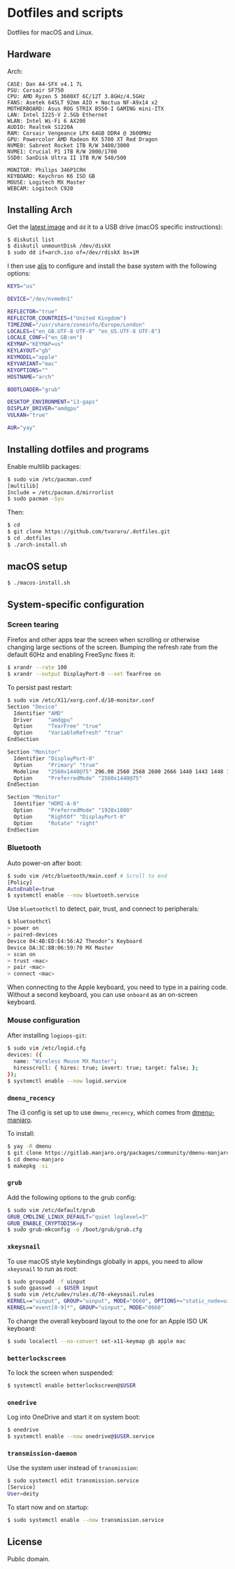 # Dotfiles and scripts

Dotfiles for macOS and Linux.

## Hardware

Arch:

```
CASE: Dan A4-SFX v4.1 7L
PSU: Corsair SF750
CPU: AMD Ryzen 5 3600XT 6C/12T 3.8GHz/4.5GHz
FANS: Asetek 645LT 92mm AIO + Noctua NF-A9x14 x2
MOTHERBOARD: Asus ROG STRIX B550-I GAMING mini-ITX
LAN: Intel I225-V 2.5Gb Ethernet
WLAN: Intel Wi-Fi 6 AX200
AUDIO: Realtek S1220A
RAM: Corsair Vengeance LPX 64GB DDR4 @ 3600MHz
GPU: Powercolor AMD Radeon RX 5700 XT Red Dragon
NVME0: Sabrent Rocket 1TB R/W 3400/3000
NVME1: Crucial P1 1TB R/W 2000/1700
SSD0: SanDisk Ultra II 1TB R/W 540/500

MONITOR: Philips 346P1CRH
KEYBOARD: Keychron K6 ISO GB
MOUSE: Logitech MX Master
WEBCAM: Logitech C920
```

## Installing Arch

Get the [latest image](https://www.archlinux.org/download/) and `dd` it to a USB drive (macOS specific instructions):

```bash
$ diskutil list
$ diskutil unmountDisk /dev/diskX
$ sudo dd if=arch.iso of=/dev/rdiskX bs=1M
```

I then use [alis](https://github.com/picodotdev/alis) to configure and install the base system with the following options:

```bash
KEYS="us"

DEVICE="/dev/nvme0n1"

REFLECTOR="true"
REFLECTOR_COUNTRIES=("United Kingdom")
TIMEZONE="/usr/share/zoneinfo/Europe/London"
LOCALES=("en_GB.UTF-8 UTF-8" "en_US.UTF-8 UTF-8")
LOCALE_CONF=("en_GB:en")
KEYMAP="KEYMAP=us"
KEYLAYOUT="gb"
KEYMODEL="apple"
KEYVARIANT="mac"
KEYOPTIONS=""
HOSTNAME="arch"

BOOTLOADER="grub"

DESKTOP_ENVIRONMENT="i3-gaps"
DISPLAY_DRIVER="amdgpu"
VULKAN="true"

AUR="yay"
```

## Installing dotfiles and programs

Enable multilib packages:

```bash
$ sudo vim /etc/pacman.conf
[multilib]
Include = /etc/pacman.d/mirrorlist
$ sudo pacman -Syu
```

Then:

```bash
$ cd
$ git clone https://github.com/tvararu/.dotfiles.git
$ cd .dotfiles
$ ./arch-install.sh
```

## macOS setup

```bash
$ ./macos-install.sh
```

## System-specific configuration

### Screen tearing

Firefox and other apps tear the screen when scrolling or otherwise changing large sections of the screen. Bumping the refresh rate from the default 60Hz and enabling FreeSync fixes it:

```bash
$ xrandr --rate 100
$ xrandr --output DisplayPort-0 --set TearFree on
```

To persist past restart:

```bash
$ sudo vim /etc/X11/xorg.conf.d/10-monitor.conf
Section "Device"
  Identifier "AMD"
  Driver     "amdgpu"
  Option     "TearFree" "true"
  Option     "VariableRefresh" "true"
EndSection

Section "Monitor"
  Identifier "DisplayPort-0"
  Option     "Primary" "true"
  Modeline   "2560x1440@75" 296.00 2560 2568 2600 2666 1440 1443 1448 1481 +hsync -vsync
  Option     "PreferredMode" "2560x1440@75"
EndSection

Section "Monitor"
  Identifier "HDMI-A-0"
  Option     "PreferredMode" "1920x1080"
  Option     "RightOf" "DisplayPort-0"
  Option     "Rotate" "right"
EndSection
```

### Bluetooth

Auto power-on after boot:

```bash
$ sudo vim /etc/bluetooth/main.conf # Scroll to end
[Policy]
AutoEnable=true
$ systemctl enable --now bluetooth.service
```

Use `bluetoothctl` to detect, pair, trust, and connect to peripherals:

```bash
$ bluetoothctl
> power on
> paired-devices
Device 04:4B:ED:E4:56:A2 Theodor’s Keyboard
Device DA:3C:8B:06:59:70 MX Master
> scan on
> trust <mac>
> pair <mac>
> connect <mac>
```

When connecting to the Apple keyboard, you need to type in a pairing code. Without a second keyboard, you can use `onboard` as an on-screen keyboard.

### Mouse configuration

After installing `logiops-git`:

```bash
$ sudo vim /etc/logid.cfg
devices: ({
  name: "Wireless Mouse MX Master";
  hiresscroll: { hires: true; invert: true; target: false; };
});
$ systemctl enable --now logid.service
```

### `dmenu_recency`

The i3 config is set up to use `dmenu_recency`, which comes from [dmenu-manjaro](https://gitlab.manjaro.org/packages/community/dmenu-manjaro).

To install:

```bash
$ yay -R dmenu
$ git clone https://gitlab.manjaro.org/packages/community/dmenu-manjaro
$ cd dmenu-manjaro
$ makepkg -si
```

### `grub`

Add the following options to the grub config:

```bash
$ sudo vim /etc/default/grub
GRUB_CMDLINE_LINUX_DEFAULT="quiet loglevel=3"
GRUB_ENABLE_CRYPTODISK=y
$ sudo grub-mkconfig -o /boot/grub/grub.cfg
```

### `xkeysnail`

To use macOS style keybindings globally in apps, you need to allow `xkeysnail` to run as root:

```bash
$ sudo groupadd -f uinput
$ sudo gpasswd -a $USER input
$ sudo vim /etc/udev/rules.d/70-xkeysnail.rules
KERNEL=="uinput", GROUP="uinput", MODE="0660", OPTIONS+="static_node=uinput"
KERNEL=="event[0-9]*", GROUP="uinput", MODE="0660"
```

To change the overall keyboard layout to the one for an Apple ISO UK keyboard:

```bash
$ sudo localectl --no-convert set-x11-keymap gb apple mac
```

### `betterlockscreen`

To lock the screen when suspended:

```bash
$ systemctl enable betterlockscreen@$USER
```

### `onedrive`

Log into OneDrive and start it on system boot:

```bash
$ onedrive
$ systemctl enable --now onedrive@$USER.service
```

### `transmission-daemon`

Use the system user instead of `transmission`:

```bash
$ sudo systemctl edit transmission.service
[Service]
User=deity
```

To start now and on startup:

```bash
$ sudo systemctl enable --now transmission.service
```

## License

Public domain.

